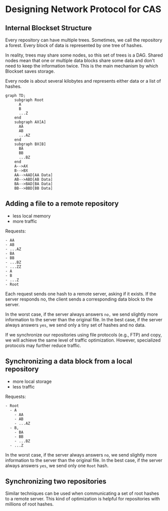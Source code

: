 # Designing Network Protocol for CAS

## Internal Blockset Structure

Every repository can have multiple trees. Sometimes, we call the repository a forest. Every block of data is represented by one tree of hashes.

In reality, trees may share some nodes, so this set of trees is a DAG. Shared nodes mean that one or multiple data blocks share some data and don't need to keep the information twice. This is the main mechanism by which Blockset saves storage.

Every node is about several kilobytes and represents either data or a list of hashes.

```mermaid
graph TD;
    subgraph Root
      A
      B
      ...Z
    end
    subgraph AX[A]
      AA
      AB
      ...AZ
    end
    subgraph BX[B]
      BA
      BB
      ...BZ
    end
    A-->AX
    B-->BX
    AA-->AAD[AA Data]
    AB-->ABD[AB Data]
    BA-->BAD[BA Data]
    BB-->BBD[BB Data]
```

## Adding a file to a remote repository

- less local memory
- more traffic

Requests: 
```
- AA
- AB
- ...AZ
- BA
- BB
- ...BZ
- ...ZZ
- A
- B
- ...Z
- Root
```

Each request sends one hash to a remote server, asking if it exists. If the server responds no, the client sends a corresponding data block to the server.

In the worst case, if the server always answers `no,` we send slightly more information to the server than the original file. 
In the best case, if the server always answers `yes`, we send only a tiny set of hashes and no data.

If we synchronize our repositories using file protocols (e.g., FTP) and copy, we will achieve the same level of traffic optimization. However, specialized protocols may further reduce traffic.

## Synchronizing a data block from a local repository

- more local storage
- less traffic

Requests: 

```
- Root
  - A
    - AA
    - AB
    - ...AZ
  - B,
    - BA
    - BB
    - ...BZ
  - ...Z
```

In the worst case, if the server always answers `no`, we send slightly more information to the server than the original file. 
In the best case, if the server always answers `yes`, we send only one `Root` hash.

## Synchronizing two repositories

Similar techniques can be used when communicating a set of root hashes to a remote server. This kind of optimization is helpful for repositories with millions of root hashes. 
